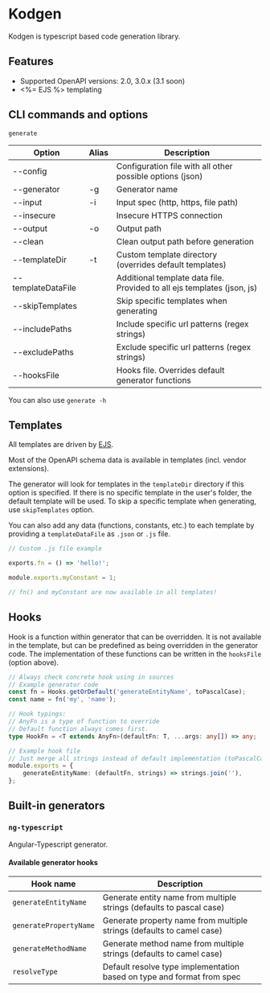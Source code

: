 # Kodgen

Kodgen is typescript based code generation library.

## Features

+ Supported OpenAPI versions: 2.0, 3.0.x (3.1 soon)
+ <%= EJS %> templating

## CLI commands and options

`generate`

| Option             | Alias | Description                                                             |
|--------------------|-------|-------------------------------------------------------------------------|
| --config           |       | Configuration file with all other possible options (json)               |
| --generator        | -g    | Generator name                                                          |
| --input            | -i    | Input spec (http, https, file path)                                     |
| --insecure         |       | Insecure HTTPS connection                                               |
| --output           | -o    | Output path                                                             |
| --clean            |       | Clean output path before generation                                     |
| --templateDir      | -t    | Custom template directory (overrides default templates)                 |
| --templateDataFile |       | Additional template data file. Provided to all ejs templates (json, js) |
| --skipTemplates    |       | Skip specific templates when generating                                 |
| --includePaths     |       | Include specific url patterns (regex strings)                           |
| --excludePaths     |       | Exclude specific url patterns (regex strings)                           |
| --hooksFile        |       | Hooks file. Overrides default generator functions                       |

You can also use `generate -h`

## Templates

All templates are driven by [EJS](https://github.com/mde/ejs).

Most of the OpenAPI schema data is available in templates (incl. vendor extensions).

The generator will look for templates in the `templateDir` directory if this option is specified.
If there is no specific template in the user's folder, the default template will be used.
To skip a specific template when generating, use `skipTemplates` option.

You can also add any data (functions, constants, etc.) to each template by providing a `templateDataFile` as `.json` or `.js` file.

```javascript
// Custom .js file example

exports.fn = () => 'hello!';

module.exports.myConstant = 1;

// fn() and myConstant are now available in all templates!
```

## Hooks

Hook is a function within generator that can be overridden.
It is not available in the template, but can be predefined as being overridden in the generator code.
The implementation of these functions can be written in the `hooksFile` (option above).

```typescript
// Always check concrete hook using in sources
// Example generator code
const fn = Hooks.getOrDefault('generateEntityName', toPascalCase);
const name = fn('my', 'name');

// Hook typings:
// AnyFn is a type of function to override
// Default function always comes first.
type HookFn = <T extends AnyFn>(defaultFn: T, ...args: any[]) => any;

// Example hook file
// Just merge all strings instead of default implementation (toPascalCase)
module.exports = {
	generateEntityName: (defaultFn, strings) => strings.join(''),
};
```

## Built-in generators

### `ng-typescript`

Angular-Typescript generator.

#### Available generator hooks

| Hook name              | Description                                                            |
|------------------------|------------------------------------------------------------------------|
| `generateEntityName`   | Generate entity name from multiple strings (defaults to pascal case)   |
| `generatePropertyName` | Generate property name from multiple strings (defaults to camel case)  |
| `generateMethodName`   | Generate method name from multiple strings (defaults to camel case)    |
| `resolveType`          | Default resolve type implementation based on type and format from spec |
